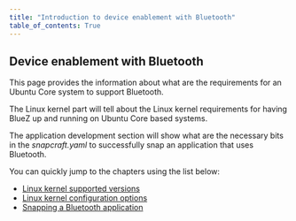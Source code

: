 ```yaml
---
title: "Introduction to device enablement with Bluetooth"
table_of_contents: True
---
```


## Device enablement with Bluetooth

This page provides the information about what are the requirements for an Ubuntu
Core system to support Bluetooth.

The Linux kernel part will tell about the Linux kernel requirements for having
BlueZ up and running on Ubuntu Core based systems.

The application development section will show what are the necessary bits in
the *snapcraft.yaml* to successfully snap an application that uses Bluetooth.

You can quickly jump to the chapters using the list below:

 - [Linux kernel supported versions](supported-kernels.html)
 - [Linux kernel configuration options](kernel-configuration-options.html)
 - [Snapping a Bluetooth application](snapping-bluetooth-enabled-application.html)
